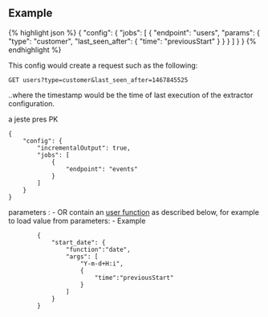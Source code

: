 ## Example

{% highlight json %}
{
    "config": {
        "jobs": [
            {
                "endpoint": "users",
                "params": {
                    "type": "customer",
                    "last_seen_after": {
                        "time": "previousStart"
                    }
                }
            }
        ]
    }
}
{% endhighlight %}

This config would create a request such as the following:

`GET users?type=customer&last_seen_after=1467845525`

..where the timestamp would be the time of last execution of the extractor configuration.

a jeste pres PK


    {
        "config": {
            "incrementalOutput": true,
            "jobs": [
                {
                    "endpoint": "events"
                }
            ]
        }
    }
    
parameters :
    - OR contain an [user function](/extend/generic-extractor/user-functions/) as described below, for example to load value from parameters:
    - Example

            {
                "start_date": {
                    "function":"date",
                    "args": [
                        "Y-m-d+H:i",
                        {
                            "time":"previousStart"
                        }
                    ]
                }
            }
